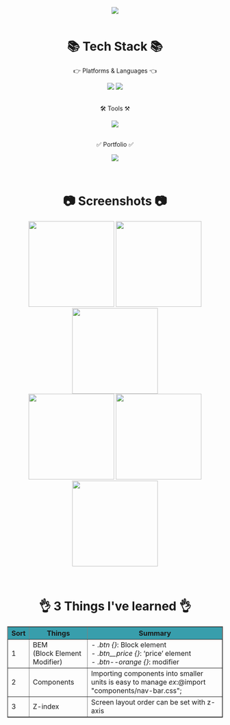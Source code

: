 <div align=center>
    <img src="https://capsule-render.vercel.app/api?type=soft&color=auto&height=200&section=header&text=KakaoTalk-clone&fontSize=90" />
</div>
<br>

<div align=center>
    <h1>📚 Tech Stack 📚</h1>
    <p>👉 Platforms & Languages 👈</p>
</div>
<div align=center>
    <img src="https://img.shields.io/badge/HTML5-E34F26?style=flat&logo=html5&logoColor=white"/>
    <img src="https://img.shields.io/badge/CSS3-1572B6?style=flat&logo=CSS3&logoColor=white" />
</div>
<br>

<div align=center>
    <p>🛠 Tools ⚒</p>
</div>
<div align=center>
    <img src="https://img.shields.io/badge/VisualStudioCode-007ACC?style=flat&logo=VisualStudioCode&logoColor=white" />
</div>
<br>

<div align=center>
    <p>✅ Portfolio ✅</p>
</div>
<div align=center>
    <a href="https://onelife90.github.io/kokoa-clone/">
        <img src="https://img.shields.io/badge/Portfolio-E40046?style=flat&logo=readthedocs&logoColor=white" />
    </a>
</div>
<br>
<br>

<div align=center>
    <h1>📷 Screenshots 📷</h1>
</div>
<section>
    <div align=center>
        <img src="https://bit.ly/448UjDP" width="200" />
        <img src="https://bit.ly/44ZNIgr" width="200" />
        <img src="https://bit.ly/3YuOHmn" width="200" />
    </div>
    <div align=center>
        <img src="https://bit.ly/3Ov4cpL" width="200" />
        <img src="https://bit.ly/3KBKrvv" width="200" />
        <img src="https://bit.ly/3KAP5Kb" width="200" />
    </div>
</section>
<br>
<br>

<div align=center>
    <h1>👌 3 Things I've learned 👌</h1>
    <table border="1">
        <th bgcolor="#389EAC"> Sort </th>
        <th bgcolor="#389EAC"> Things </th>
        <th bgcolor="#389EAC"> Summary </th>
        <tr>
            <td>1</td> 
            <td>BEM<br>(Block Element Modifier)</td> 
            <td>
            <em>- .btn {}</em>: Block element<br>
            <em>- .btn__price {}</em>: ‘price’ element<br>
            <em>- .btn--orange {}</em>: modifier
            </td>
        </tr>
        <tr>
            <td>2</td>
            <td>Components</td>
            <td>Importing components into smaller units is easy to manage
                <em>ex</em>:@import "components/nav-bar.css";
            </td>
        </tr>
        <tr>
            <td>3</td>
            <td>Z-index</td>
            <td>Screen layout order can be set with z-axis</td>
        </tr>
</div>
